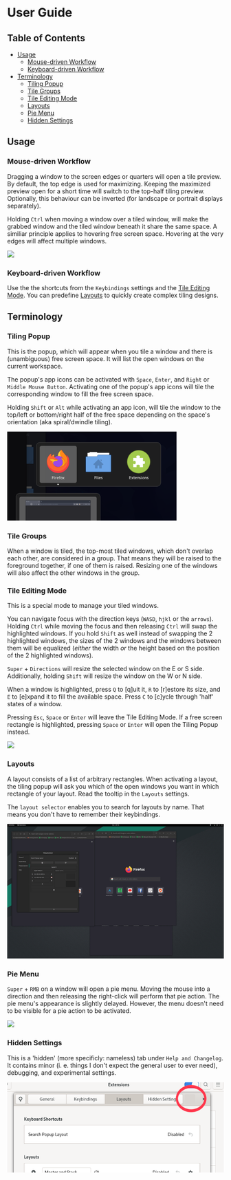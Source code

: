# User Guide

## Table of Contents

- [Usage](#Usage)
    - [Mouse-driven Workflow](#Mouse-driven-Workflow)
    - [Keyboard-driven Workflow](#Keyboard-driven-Workflow)
- [Terminology](#Terminology)
    - [Tiling Popup](#Tiling-Popup)
    - [Tile Groups](#Tile-Groups)
    - [Tile Editing Mode](#Tile-Editing-Mode)
    - [Layouts](#Layouts)
    - [Pie Menu](#Pie-Menu)
    - [Hidden Settings](#Hidden-Settings)

## Usage

### Mouse-driven Workflow

Dragging a window to the screen edges or quarters will open a tile preview. By default, the top edge is used for maximizing. Keeping the maximized preview open for a short time will switch to the top-half tiling preview. Optionally, this behaviour can be inverted (for landscape or portrait displays separately).

Holding `Ctrl` when moving a window over a tiled window, will make the grabbed window and the tiled window beneath it share the same space. A similiar principle applies to hovering free screen space. Hovering at the very edges will affect multiple windows.

![](media/Guide_dnd.gif)

### Keyboard-driven Workflow

Use the the shortcuts from the `Keybindings` settings and the [Tile Editing Mode](#Tile-Editing-Mode). You can predefine [Layouts](#Layouts) to quickly create complex tiling designs.

## Terminology

### Tiling Popup

This is the popup, which will appear when you tile a window and there is (unambiguous) free screen space. It will list the open windows on the current workspace.

The popup's app icons can be activated with `Space`, `Enter`, and `Right` or `Middle Mouse Button`. Activating one of the popup's app icons will tile the corresponding window to fill the free screen space.

Holding `Shift` or `Alt` while activating an app icon, will tile the window to the top/left or bottom/right half of the free space depending on the space's orientation (aka spiral/dwindle tiling).

![](media/Guide_tilingPopup.png)

### Tile Groups

When a window is tiled, the top-most tiled windows, which don't overlap each other, are considered in a group. That means they will be raised to the foreground together, if one of them is raised. Resizing one of the windows will also affect the other windows in the group.

### Tile Editing Mode

This is a special mode to manage your tiled windows.

You can navigate focus with the direction keys (`WASD`, `hjkl` or the `arrows`). Holding `Ctrl` while moving the focus and then releasing `Ctrl` will swap the highlighted windows. If you hold `Shift` as well instead of swapping the 2 highlighted windows, the sizes of the 2 windows and the windows between them will be equalized (*either* the width *or* the height based on the position of the 2 highlighted windows).

`Super` + `Directions` will resize the selected window on the E or S side. Additionally, holding `Shift` will resize the window on the W or N side.

When a window is highlighted, press `Q` to [q]uit it, `R` to [r]estore its size, and `E` to [e]xpand it to fill the available space. Press `C` to [c]ycle through 'half' states of a window.

Pressing `Esc`, `Space` or `Enter` will leave the Tile Editing Mode. If a free screen rectangle is highlighted, pressing `Space` or `Enter` will open the Tiling Popup instead.

![](media/Guide_tileEditingMode.gif)

### Layouts

A layout consists of a list of arbitrary rectangles. When activating a layout, the tiling popup will ask you which of the open windows you want in which rectangle of your layout. Read the tooltip in the `Layouts` settings.

The `layout selector` enables you to search for layouts by name. That means you don't have to remember their keybindings. 

![](media/Guide_layouts.gif)

### Pie Menu

`Super` + `RMB` on a window will open a pie menu. Moving the mouse into a direction and then releasing the right-click will perform that pie action. The pie menu's appearance is slightly delayed. However, the menu doesn't need to be visible for a pie action to be activated.

![](media/Guide_pieMenu.gif)

### Hidden Settings

This is a 'hidden' (more specificly: nameless) tab under `Help and Changelog`. It contains minor (i. e. things I don't expect the general user to ever need), debugging, and experimental settings.

![](media/Guide_HiddenSettings.png)